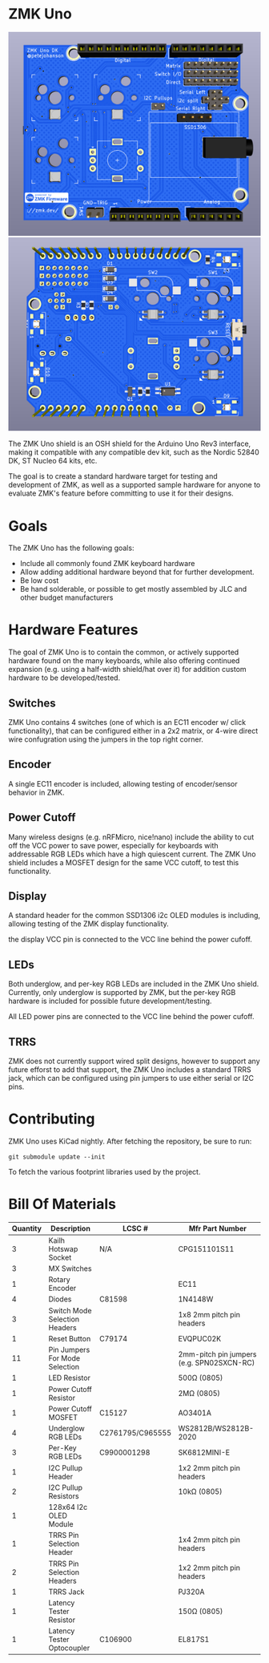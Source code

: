 # ZMK Uno

![ZMK Uno Front](./zmk-uno-front.png)
![ZMK Uno Back](./zmk-uno-back.png)

The ZMK Uno shield is an OSH shield for the Arduino Uno Rev3 interface, making it compatible with any compatible dev kit, such as the Nordic 52840 DK, ST Nucleo 64 kits, etc.

The goal is to create a standard hardware target for testing and development of ZMK, as well as a supported sample hardware for anyone to evaluate ZMK's feature before committing to use it for their designs.

# Goals

The ZMK Uno has the following goals:

* Include all commonly found ZMK keyboard hardware
* Allow adding additional hardware beyond that for further development.
* Be low cost
* Be hand solderable, or possible to get mostly assembled by JLC and other budget manufacturers

# Hardware Features

The goal of ZMK Uno is to contain the common, or actively supported hardware found on the many keyboards, while also offering continued expansion (e.g. using a half-width shield/hat over it) for addition custom hardware to be developed/tested.

## Switches

ZMK Uno contains 4 switches (one of which is an EC11 encoder w/ click functionality), that can be configured either in a 2x2 matrix, or 4-wire direct wire confugration using the jumpers in the top right corner.

## Encoder

A single EC11 encoder is included, allowing testing of encoder/sensor behavior in ZMK.

## Power Cutoff

Many wireless designs (e.g. nRFMicro, nice!nano) include the ability to cut off the VCC power to save power, especially for keyboards with addressable RGB LEDs which have a high quiescent current. The ZMK Uno shield includes a MOSFET design for the same VCC cutoff, to test this functionality.

## Display

A standard header for the common SSD1306 i2c OLED modules is including, allowing testing of the ZMK display functionality.

the display VCC pin is connected to the VCC line behind the power cufoff.

## LEDs

Both underglow, and per-key RGB LEDs are included in the ZMK Uno shield. Currently, only underglow is supported by ZMK, but the per-key RGB hardware is included for possible future development/testing.

All LED power pins are connected to the VCC line behind the power cufoff.

## TRRS

ZMK does not currently support wired split designs, however to support any future efforst to add that support, the ZMK Uno includes a standard TRRS jack, which can be configured using pin jumpers to use either serial or I2C pins.

# Contributing

ZMK Uno uses KiCad nightly. After fetching the repository, be sure to run:

```
git submodule update --init
```

To fetch the various footprint libraries used by the project.

# Bill Of Materials

| Quantity | Description                    | LCSC #           | Mfr Part Number                           |
| -------- | ------------------------------ | ---------------- | ----------------------------------------- |
| 3        | Kailh Hotswap Socket           | N/A              | CPG151101S11                              |
| 3        | MX Switches                    |                  |                                           |
| 1        | Rotary Encoder                 |                  | EC11                                      |
| 4        | Diodes                         | C81598           | 1N4148W                                   |
| 3        | Switch Mode Selection Headers  |                  | 1x8 2mm pitch pin headers                 |
| 1        | Reset Button                   | C79174           | EVQPUC02K                                 |
| 11       | Pin Jumpers For Mode Selection |                  | 2mm-pitch pin jumpers (e.g. SPN02SXCN-RC) |
| 1        | LED Resistor                   |                  | 500Ω (0805)                               |
| 1        | Power Cutoff Resistor          |                  | 2MΩ (0805)                                |
| 1        | Power Cutoff MOSFET            | C15127           | AO3401A                                   |
| 4        | Underglow RGB LEDs             | C2761795/C965555 | WS2812B/WS2812B-2020                      |
| 3        | Per-Key RGB LEDs               | C9900001298      | SK6812MINI-E                              |
| 1        | I2C Pullup Header              |                  | 1x2 2mm pitch pin headers                 |
| 2        | I2C Pullup Resistors           |                  | 10kΩ (0805)                               |
| 1        | 128x64 I2c OLED Module         |                  |                                           |
| 1        | TRRS Pin Selection Header      |                  | 1x4 2mm pitch pin headers                 |
| 2        | TRRS Pin Selection Headers     |                  | 1x2 2mm pitch pin headers                 |
| 1        | TRRS Jack                      |                  | PJ320A                                    |
| 1        | Latency Tester Resistor        |                  | 150Ω (0805)                               |
| 1        | Latency Tester Optocoupler     | C106900          | EL817S1                                   |

